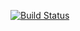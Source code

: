 [![Build Status](https://travis-ci.org/Gluggagaigir/Late-term-Assignment.svg?branch=Travis)](https://travis-ci.org/Gluggagaigir/Late-term-Assignment)